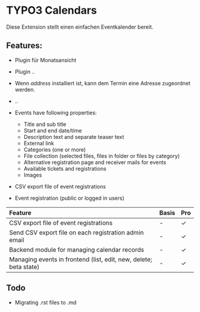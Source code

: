 # TYPO3 Calendars

Diese Extension stellt einen einfachen Eventkalender bereit.

## Features:

* Plugin für Monatsansicht
* Plugin ..
* Wenn *address* installiert ist, kann dem Termin eine Adresse zugeordnet werden.
* ..
* Events have following properties:
  * Title and sub title
  * Start and end date/time
  * Description text and separate teaser text
  * External link
  * Categories (one or more)
  * File collection (selected files, files in folder or files by category)
  * Alternative registration page and receiver mails for events
  * Available tickets and registrations
  * Images

* CSV export file of event registrations
* Event registration (public or logged in users)

| Feature                                                           | Basis | Pro |
|:------------------------------------------------------------------|:------|:----|
| CSV export file of event registrations                            | -     | ✓   |
| Send CSV export file on each registration admin email             | -     | ✓   |
| Backend module for managing calendar records                      | -     | ✓   |
| Managing events in frontend (list, edit, new, delete; beta state) | -     | ✓   |



## Todo

*   Migrating .rst files to .md
